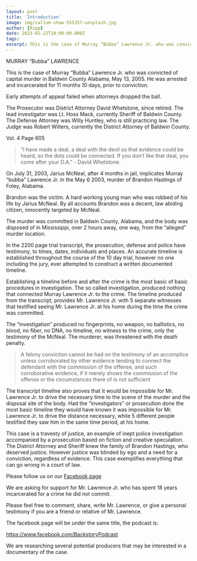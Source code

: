 ```yaml
---
layout: post
title: 'Introduction'
image: img/callum-shaw-555357-unsplash.jpg
author: [Ripp]
date: 2023-02-22T10:00:00.000Z
tags: 
excerpt: This is the case of Murray “Bubba” Lawrence Jr. who was convicted of capital murder in Baldwin County Alabama, May 13, 2005. He was arrested and incarcerated for 11 months 10 days, prior to conviction.
---
```


MURRAY “Bubba” LAWRENCE


This is the case of Murray “Bubba” Lawrence Jr. who was convicted of capital murder in Baldwin County Alabama, May 13, 2005. He was arrested and incarcerated for 11 months 10 days, prior to conviction.

Early attempts of appeal failed when attorneys dropped the ball.


The Prosecutor was District Attorney David Whetstone, since retired. The lead investigator was Lt. Hoss Mack, currently Sheriff of Baldwin County. The Defense Attorney was Willy Huntley, who is still practicing law. The Judge was Robert Wilters, currently the District Attorney of Baldwin County.


Vol. 4 Page 605 
> “I have made a deal, a deal with the devil so that evidence could be heard, so the dots could be connected. If you don’t like that deal, you come after your D.A.” - David Whetstone.


On July 31, 2003, Jarius McNeal, after 4 months in jail, implicates Murray “bubba” Lawrence Jr. in the May 6 2003, murder of Brandon Hastings of Foley, Alabama.


Brandon was the victim. A hard working young man who was robbed of his life by Jarius McNeal. By all accounts Brandon was a decent, law abiding citizen, innocently targeted by McNeal.


The murder was committed in Baldwin County, Alabama, and the body was disposed of in Mississippi, over 2 hours away, one way, from the “alleged” murder location.


In the 2200 page trial transcript, the prosecution, defense and police have testimony, to times, dates, individuals and places. An accurate timeline is established throughout the course of the 10 day trial, however no one including the jury, ever attempted to construct a written documented timeline.


Establishing a timeline before and after the crime is the most basic of basic procedures in investigation. The so called investigation, produced nothing that connected Murray Lawrence Jr. to the crime. The timeline produced from the transcript, provides Mr. Lawrence Jr. with 5 separate witnesses that testified seeing Mr. Lawrence Jr. at his home during the time the crime was committed.


The “investigation” produced no fingerprints, no weapon, no ballistics, no blood, no fiber, no DNA, no timeline, no witness to the crime, only the testimony of the McNeal. The murderer, was threatened with the death penalty.


> A felony conviction cannot be had on the testimony of an accomplice unless corroborated by other evidence tending 
> to connect the defendant with the commission of the offense, and such corroborative evidence, if it merely shows 
> the commission of the offense or the circumstances there of is not sufficient


The transcript timeline also proves that it would be impossible for Mr. Lawrence Jr. to drive the necessary time to the scene of the murder and the disposal site of the body. Had the “investigators” or prosecution done the most basic timeline they would have known it was impossible for Mr. Lawrence Jr. to drive the distance necessary, while 5 different people testified they saw him in the same time period, at his home.


This case is a travesty of justice, an example of inept police investigation accompanied by a prosecution based on fiction and creative speculation. The District Attorney and Sheriff knew the family of Brandon Hastings, who deserved justice. However justice was blinded by ego and a need for a conviction, regardless of evidence. This case exemplifies everything that can go wrong in a court of law.


Please follow us on our [Facebook page](https://www.facebook.com/Deal-with-the-Devil-100583859248573/)

We are asking for support for Mr. Lawrence Jr. who has spent 18 years incarcerated for a crime he did not commit. 


Please feel free to comment, share, write Mr. Lawrence, or give a personal testimony if you are a friend or relative of Mr. Lawrence.


The facebook page will be under the same title, the podcast is:

https://www.facebook.com/BackstoryPodcast


We are researching several potential producers that may be interested in a documentary of the case.